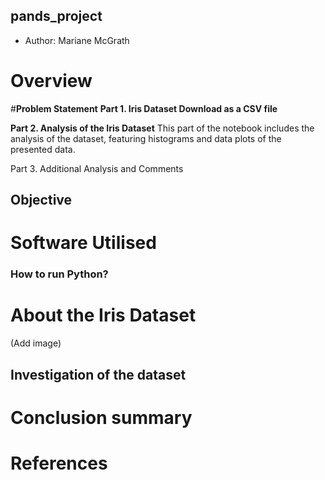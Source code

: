 ## pands_project
- Author: Mariane McGrath

# **Overview**

#**Problem Statement**
**Part 1. Iris Dataset Download as a CSV file**

**Part 2. Analysis of the Iris Dataset**
 This part of the notebook includes the analysis of the dataset, featuring histograms and data plots of the presented data.

Part 3. Additional Analysis and Comments

## Objective

# Software Utilised
### How to run Python?

# About the Iris Dataset
(Add image)

## Investigation of the dataset

# Conclusion summary

# **References**

